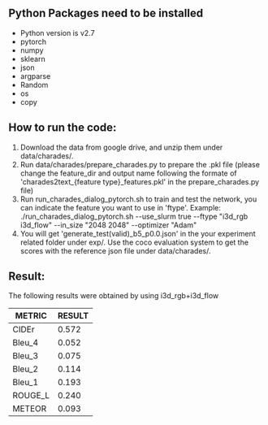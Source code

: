 ## Python Packages need to be installed

- Python version is v2.7  
- pytorch  
- numpy  
- sklearn  
- json   
- argparse  
- Random
- os
- copy

## How to run the code:

   1. Download the data from google drive, and unzip them under data/charades/.  
   2. Run data/charades/prepare_charades.py to prepare the .pkl file (please change the feature_dir and output name following the formate of 'charades2text_{feature type}_features.pkl' in the prepare_charades.py file)
   3. Run run_charades_dialog_pytorch.sh to train and test the network, you can indicate the feature you want to use in 'ftype'. Example: ./run_charades_dialog_pytorch.sh --use_slurm true --ftype "i3d_rgb i3d_flow" --in_size "2048 2048" --optimizer "Adam"
   4. You will get 'generate_test(valid)_b5_p0.0.json' in the your experiment related folder under exp/. Use the coco evaluation system to get the scores with the reference json file under data/charades/.

## Result:

The following results were obtained by using i3d_rgb+i3d_flow
 
 
  
| METRIC  | RESULT |  
| ------  | -------|  
| CIDEr   |  0.572 |        
| Bleu_4  |  0.052 |   
| Bleu_3  |  0.075 |     
| Bleu_2  |  0.114 |  
| Bleu_1  |  0.193 |  
| ROUGE_L |  0.240 |  
| METEOR  |  0.093 |  
